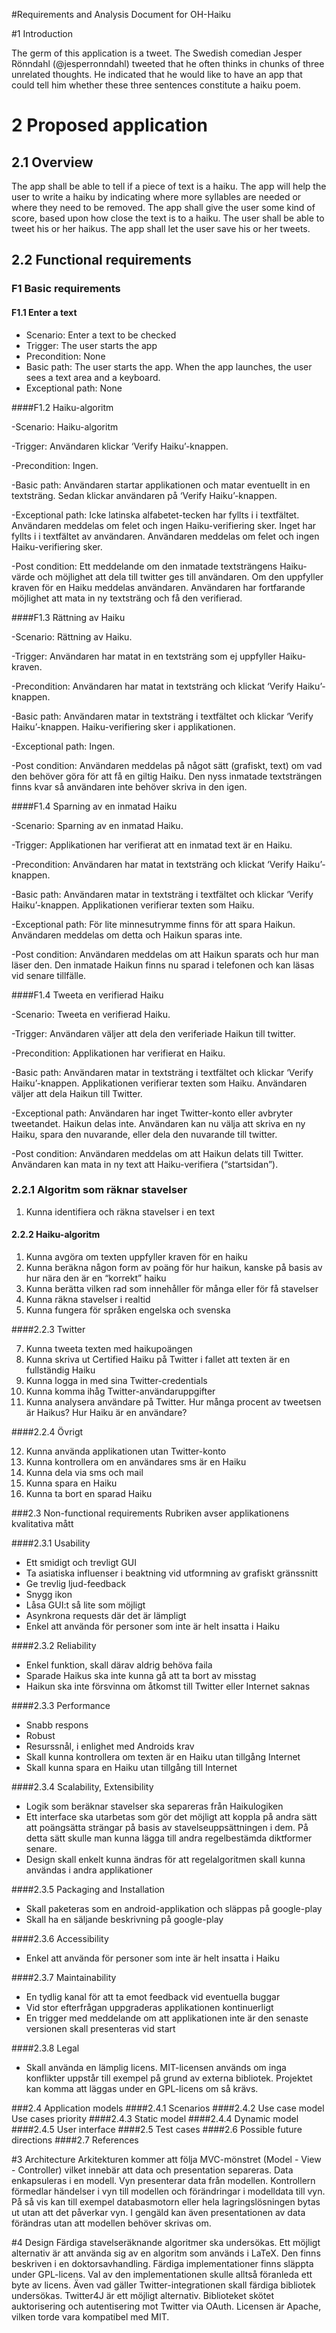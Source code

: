 #Requirements and Analysis Document for OH-Haiku

#1 Introduction

The germ of this application is a tweet. The Swedish comedian Jesper Rönndahl (@jesperronndahl)
tweeted that he often thinks in chunks of three unrelated thoughts. He indicated that he would 
like to have an app that could tell him whether these three sentences constitute a haiku poem.

# 2 Proposed application
## 2.1 Overview
The app shall be able to tell if a piece of text is a haiku. 
The app will help the user to write a haiku by indicating where more syllables are needed
or where they need to be removed.
The app shall give the user some kind of score, based upon how close the text is to a haiku.
The user shall be able to tweet his or her haikus.
The app shall let the user save his or her tweets.
## 2.2 Functional requirements

### F1 Basic requirements
#### F1.1 Enter a text
- Scenario: Enter a text to be checked
- Trigger: The user starts the app
- Precondition: None
- Basic path:
The user starts the app. When the app launches, the user sees a text area and a keyboard.
- Exceptional path: None

####F1.2 Haiku-algoritm

-Scenario: 
Haiku-algoritm

-Trigger: 
Användaren klickar ‘Verify Haiku’-knappen.

-Precondition:
Ingen.

-Basic path:
Användaren startar applikationen och matar eventuellt in en textsträng. Sedan klickar användaren på ‘Verify Haiku’-knappen.

-Exceptional path: 
Icke latinska alfabetet-tecken har fyllts i i textfältet. Användaren meddelas om felet och ingen Haiku-verifiering sker.
Inget har fyllts i i textfältet av användaren. Användaren meddelas om felet och ingen Haiku-verifiering sker.

-Post condition:
Ett meddelande om den inmatade textsträngens Haiku-värde och möjlighet att dela till twitter ges till användaren. Om den uppfyller kraven för en Haiku meddelas användaren. Användaren har fortfarande möjlighet att mata in ny textsträng och få den verifierad.

####F1.3 Rättning av Haiku

-Scenario: 
Rättning av Haiku.

-Trigger: 
Användaren har matat in en textsträng som ej uppfyller Haiku-kraven.

-Precondition:
Användaren har matat in textsträng och klickat ‘Verify Haiku’-knappen. 

-Basic path:
Användaren matar in textsträng i textfältet och klickar ‘Verify Haiku’-knappen. Haiku-verifiering sker i applikationen.

-Exceptional path: 
Ingen.

-Post condition:
Användaren meddelas på något sätt (grafiskt, text) om vad den behöver göra för att få en giltig Haiku. Den nyss inmatade textsträngen finns kvar så användaren inte behöver skriva in den igen.

####F1.4 Sparning av en inmatad Haiku

-Scenario: 
Sparning av en inmatad Haiku.

-Trigger: 
Applikationen har verifierat att en inmatad text är en Haiku.

-Precondition:
Användaren har matat in textsträng och klickat ‘Verify Haiku’-knappen. 

-Basic path:
Användaren matar in textsträng i textfältet och klickar ‘Verify Haiku’-knappen. Applikationen verifierar texten som Haiku.

-Exceptional path: 
För lite minnesutrymme finns för att spara Haikun. Användaren meddelas om detta och Haikun sparas inte.

-Post condition:
Användaren meddelas om att Haikun sparats och hur man läser den. Den inmatade Haikun finns nu sparad i telefonen och kan läsas vid senare tillfälle.
 
####F1.4 Tweeta en verifierad Haiku

-Scenario: 
Tweeta en verifierad Haiku.

-Trigger: 
Användaren väljer att dela den veriferiade Haikun till twitter.

-Precondition:
Applikationen har verifierat en Haiku.

-Basic path:
Användaren matar in textsträng i textfältet och klickar ‘Verify Haiku’-knappen. Applikationen verifierar texten som Haiku. Användaren väljer att dela Haikun till Twitter. 

-Exceptional path: 
Användaren har inget Twitter-konto eller avbryter tweetandet. Haikun delas inte. Användaren kan nu välja att skriva en ny Haiku, spara den nuvarande, eller dela den nuvarande till twitter.

-Post condition:
Användaren meddelas om att Haikun delats till Twitter. Användaren kan mata in ny text att Haiku-verifiera (“startsidan”).

### 2.2.1 Algoritm som räknar stavelser
1.	Kunna identifiera och räkna stavelser i en text
#### 2.2.2 Haiku-algoritm
1.	Kunna avgöra om texten uppfyller kraven för en haiku
2.	Kunna beräkna någon form av poäng för hur haikun, kanske på basis av hur nära den är en “korrekt” haiku
3.	Kunna berätta vilken rad som innehåller för många eller för få stavelser
4.	Kunna räkna stavelser i realtid
5.	Kunna fungera för språken engelska och svenska 

####2.2.3 Twitter
	
7.	Kunna tweeta texten med haikupoängen
8.	Kunna skriva ut Certified Haiku på Twitter i fallet att texten är en fullständig Haiku
9.	Kunna logga in med sina Twitter-credentials
10.	Kunna komma ihåg Twitter-användaruppgifter
11.	Kunna analysera användare på Twitter. Hur många procent av tweetsen är Haikus? Hur Haiku är en användare?

####2.2.4 Övrigt

12.	Kunna använda applikationen utan Twitter-konto
13.	Kunna kontrollera om en användares sms är en Haiku
14.	Kunna dela via sms och mail
15.	Kunna spara en Haiku
16.	Kunna ta bort en sparad Haiku
	
###2.3 Non-functional requirements
Rubriken avser applikationens kvalitativa mått

####2.3.1 Usability

- Ett smidigt och trevligt GUI
- Ta asiatiska influenser i beaktning vid utformning av grafiskt gränssnitt
- Ge trevlig ljud-feedback
- Snygg ikon
- Låsa GUI:t så lite som möjligt 
- Asynkrona requests där det är lämpligt
- Enkel att använda för personer som inte är helt insatta i Haiku

####2.3.2 Reliability

- Enkel funktion, skall därav aldrig behöva faila
- Sparade Haikus ska inte kunna gå att ta bort av misstag 
- Haikun ska inte försvinna om åtkomst till Twitter eller Internet saknas 

####2.3.3 Performance

- Snabb respons
- Robust
- Resurssnål, i enlighet med Androids krav
- Skall kunna kontrollera om texten är en Haiku utan tillgång Internet
- Skall kunna spara en Haiku utan tillgång till Internet

####2.3.4 Scalability, Extensibility

- Logik som beräknar stavelser ska separeras från Haikulogiken
- Ett interface ska utarbetas som gör det möjligt att koppla på andra sätt att poängsätta strängar på basis av stavelseuppsättningen i dem. På detta sätt skulle man kunna lägga till andra regelbestämda diktformer senare.
- Design skall enkelt kunna ändras för att regelalgoritmen skall kunna användas i andra applikationer

####2.3.5 Packaging and Installation

- Skall paketeras som en android-applikation och släppas på google-play
- Skall ha en säljande beskrivning på google-play

####2.3.6 Accessibility

- Enkel att använda för personer som inte är helt insatta i Haiku

####2.3.7 Maintainability

- En tydlig kanal för att ta emot feedback vid eventuella buggar
- Vid stor efterfrågan uppgraderas applikationen kontinuerligt
- En trigger med meddelande om att applikationen inte är den senaste versionen skall presenteras vid start

####2.3.8 Legal
- Skall använda en lämplig licens. MIT-licensen används om inga konflikter uppstår till exempel på grund av externa bibliotek. Projektet kan komma att läggas under en GPL-licens om så krävs.

###2.4 Application models 
####2.4.1 Scenarios 
####2.4.2 Use case model Use cases priority 
####2.4.3 Static model 
####2.4.4 Dynamic model
####2.4.5 User interface
####2.5 Test cases
####2.6 Possible future directions
####2.7 References

 





#3 Architecture
Arkitekturen kommer att följa MVC-mönstret (Model - View - Controller) vilket innebär att data och presentation separeras. 
Data enkapsuleras i en modell. Vyn presenterar data från modellen. Kontrollern förmedlar händelser i vyn till modellen och förändringar i modelldata till vyn.
På så vis kan till exempel databasmotorn eller hela lagringslösningen bytas ut utan att det påverkar vyn. I gengäld kan även presentationen av data förändras utan att modellen behöver skrivas om. 

#4 Design
Färdiga stavelseräknande algoritmer ska undersökas. Ett möjligt alternativ är att använda sig av en algoritm som används i LaTeX. Den finns beskriven i en doktorsavhandling. Färdiga implementationer finns släppta under GPL-licens. Val av den implementationen skulle alltså föranleda ett byte av licens.
Även vad gäller Twitter-integrationen skall färdiga bibliotek undersökas. Twitter4J är ett möjligt alternativ. Biblioteket skötet auktorisering och autentisering mot Twitter via OAuth. Licensen är Apache, vilken torde vara kompatibel med MIT.
